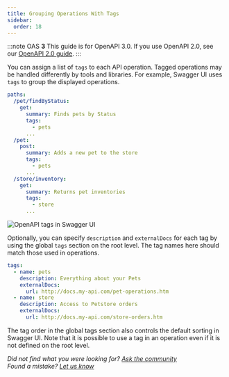 ```yaml
---
title: Grouping Operations With Tags
sidebar:
  order: 18
---
```


:::note
OAS **3** This guide is for OpenAPI 3.0. If you use OpenAPI 2.0, see our [OpenAPI 2.0 guide](/specification/20/grouping-operations-with-tags/).
:::

You can assign a list of `tags` to each API operation. Tagged operations may be handled differently by tools and libraries. For example, Swagger UI uses `tags` to group the displayed operations.

```yaml
paths:
  /pet/findByStatus:
    get:
      summary: Finds pets by Status
      tags:
        - pets
      ...
  /pet:
    post:
      summary: Adds a new pet to the store
      tags:
        - pets
      ...
  /store/inventory:
    get:
      summary: Returns pet inventories
      tags:
        - store
      ...
```

![OpenAPI tags in Swagger UI](</swagger/media/Images/swagger-ui-tags-(1).png> "OpenAPI tags in Swagger UI")

Optionally, you can specify `description` and `externalDocs` for each tag by using the global `tags` section on the root level. The tag names here should match those used in operations.

```yaml
tags:
  - name: pets
    description: Everything about your Pets
    externalDocs:
      url: http://docs.my-api.com/pet-operations.htm
  - name: store
    description: Access to Petstore orders
    externalDocs:
      url: http://docs.my-api.com/store-orders.htm
```

The tag order in the global tags section also controls the default sorting in Swagger UI. Note that it is possible to use a tag in an operation even if it is not defined on the root level.

_Did not find what you were looking for? [Ask the community](https://community.smartbear.com/t5/Swagger-Open-Source-Tools/bd-p/SwaggerOSTools)  
Found a mistake? [Let us know](https://github.com/swagger-api/swagger.io/issues)_
